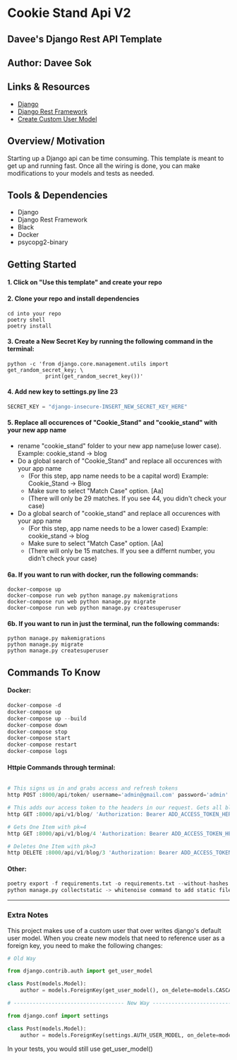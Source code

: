 # Cookie Stand Api V2

## Davee's Django Rest API Template

## Author: Davee Sok

## Links & Resources

- [Django](https://docs.djangoproject.com/en/3.2/)
- [Django Rest Framework](https://www.django-rest-framework.org/)
- [Create Custom User Model](https://testdriven.io/blog/django-custom-user-model/)

## Overview/ Motivation

Starting up a Django api can be time consuming. This template is meant to get up and running fast. Once all the wiring is done, you can make modifications to your models and tests as needed.

## Tools & Dependencies

- Django
- Django Rest Framework
- Black
- Docker
- psycopg2-binary

## Getting Started

#### 1. Click on "Use this template" and create your repo

#### 2. Clone your repo and install dependencies

```iterm
cd into your repo
poetry shell
poetry install
```

#### 3. Create a New Secret Key by running the following command in the terminal:

```iterm
python -c 'from django.core.management.utils import get_random_secret_key; \
            print(get_random_secret_key())'
```

#### 4. Add new key to settings.py line 23

```python
SECRET_KEY = "django-insecure-INSERT_NEW_SECRET_KEY_HERE"
```

#### 5. Replace all occurences of "Cookie_Stand" and "cookie_stand" with your new app name

- rename "cookie_stand" folder to your new app name(use lower case). Example: cookie_stand -> blog
- Do a global search of "Cookie_Stand" and replace all occurences with your app name
  - (For this step, app name needs to be a capital word) Example: Cookie_Stand -> Blog
  - Make sure to select "Match Case" option. [Aa]
  - (There will only be 29 matches. If you see 44, you didn't check your case)
- Do a global search of "cookie_stand" and replace all occurences with your app name
  - (For this step, app name needs to be a lower cased) Example: cookie_stand -> blog
  - Make sure to select "Match Case" option. [Aa]
  - (There will only be 15 matches. If you see a differnt number, you didn't check your case)

#### 6a. If you want to run with docker, run the following commands:

```iterm
docker-compose up
docker-compose run web python manage.py makemigrations
docker-compose run web python manage.py migrate
docker-compose run web python manage.py createsuperuser
```

#### 6b. If you want to run in just the terminal, run the following commands:

```iterm
python manage.py makemigrations
python manage.py migrate
python manage.py createsuperuser
```

## Commands To Know

#### Docker:

```python
docker-compose -d
docker-compose up
docker-compose up --build
docker-compose down
docker-compose stop
docker-compose start
docker-compose restart
docker-compose logs
```

#### Httpie Commands through terminal:

```python

# This signs us in and grabs access and refresh tokens
http POST :8000/api/token/ username='admin@gmail.com' password='admin'

# This adds our access token to the headers in our request. Gets all blogs
http GET :8000/api/v1/blog/ 'Authorization: Bearer ADD_ACCESS_TOKEN_HERE'

# Gets One Item with pk=4
http GET :8000/api/v1/blog/4 'Authorization: Bearer ADD_ACCESS_TOKEN_HERE'

# Deletes One Item with pk=3
http DELETE :8000/api/v1/blog/3 'Authorization: Bearer ADD_ACCESS_TOKEN_HERE'
```

#### Other:

```python
poetry export -f requirements.txt -o requirements.txt --without-hashes
python manage.py collectstatic -> whitenoise command to add static files
```

---

### Extra Notes

This project makes use of a custom user that over writes django's default user model. When you create new models that need to reference user as a foreign key, you need to make the following changes:

```python
# Old Way

from django.contrib.auth import get_user_model

class Post(models.Model):
    author = models.ForeignKey(get_user_model(), on_delete=models.CASCADE)

# ----------------------------------- New Way -----------------------------------

from django.conf import settings

class Post(models.Model):
    author = models.ForeignKey(settings.AUTH_USER_MODEL, on_delete=models.CASCADE)

```

In your tests, you would still use get_user_model()
